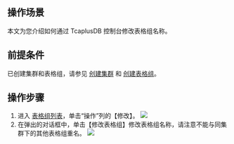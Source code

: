 
## 操作场景 
本文为您介绍如何通过 TcaplusDB 控制台修改表格组名称。

## 前提条件
已创建集群和表格组，请参见 [创建集群](https://cloud.tencent.com/document/product/596/38807) 和 [创建表格组](https://cloud.tencent.com/document/product/596/38809)。

## 操作步骤
1. 进入 [表格组列表](https://console.cloud.tencent.com/tcaplusdb/app)，单击“操作”列的【修改】。
![](https://main.qcloudimg.com/raw/86bbb375560896619cb49c681f60fc10.png)
2. 在弹出的对话框中，单击【修改表格组】修改表格组名称，请注意不能与同集群下的其他表格组重名。
![](https://main.qcloudimg.com/raw/50f65407114e1a0f1e387316549dd5b6.png)

